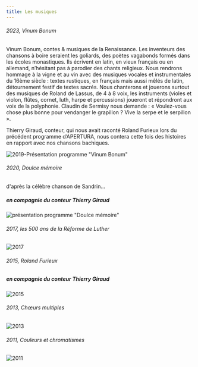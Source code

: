 ```yaml
---
title: Les musiques
---
```

###### 2023, Vinum Bonum

Vinum Bonum, contes & musiques de la Renaissance.
Les inventeurs des chansons à boire seraient les goliards, des poètes vagabonds formés dans les écoles monastiques. Ils écrivent en latin, en vieux français ou en allemand, n’hésitant pas à parodier des chants religieux.
Nous rendrons hommage à la vigne et au vin avec des musiques vocales et instrumentales du 16ème siècle : textes rustiques, en français mais aussi mêlés de latin, détournement festif de textes sacrés.
Nous chanterons et jouerons surtout des musiques de Roland de Lassus, de 4 à 8 voix, les instruments (violes et violon, flûtes, cornet, luth, harpe et percussions) joueront et répondront aux voix de la polyphonie.
Claudin de Sermisy nous demande : « Voulez-vous chose plus bonne pour vendanger le grapillon ? Vive la serpe et le serpillon ».

Thierry Giraud, conteur, qui nous avait raconté Roland Furieux lors du précédent programme d’APERTURA, nous contera cette fois des histoires en rapport avec nos chansons bachiques.

![2019-Présentation programme "Vinum Bonum"](https://github.com/ensembleapertura/test-website-repo-3796/blob/main/images/Couverture-VinumBonum.png?raw=true)

###### 2020, Doulce mémoire

d'après la célèbre chanson de Sandrin...

##### en compagnie du conteur Thierry Giraud

![présentation programme "Doulce mémoire"](https://github.com/ensembleapertura/test-website-repo-3796/blob/main/images/couvertureDoulceMemoire.png?raw=true)




###### 2017, les 500 ans de la Réforme de Luther

![2017](https://github.com/ensembleapertura/test-website-repo-3796/blob/main/images/Couverture-Luther-2017.jpg?raw=true)

###### 2015, Roland Furieux
##### en compagnie du conteur Thierry Giraud

![2015](https://github.com/ensembleapertura/test-website-repo-3796/blob/main/images/Couverture-Roland.jpg?raw=true)


###### 2013, Chœurs multiples

![2013](https://github.com/ensembleapertura/test-website-repo-3796/blob/main/images/couverture-CoeursMultiples-2013.jpg?raw=true)

###### 2011, Couleurs et chromatismes

![2011](https://github.com/ensembleapertura/test-website-repo-3796/blob/main/images/apertura-color-affiche-couleur-04.jpg?raw=true)